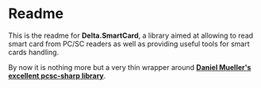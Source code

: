 Readme
======

This is the readme for **Delta.SmartCard**, a library aimed at allowing to read smart card
from PC/SC readers as well as providing useful tools for smart cards handling.

By now it is nothing more but a very thin wrapper around **[Daniel Mueller's excellent pcsc-sharp library](https://github.com/danm-de/pcsc-sharp)**.